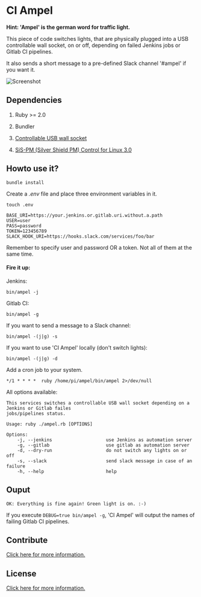 # CI Ampel

**Hint: 'Ampel' is the german word for traffic light.**

This piece of code switches lights, that are physically plugged into a USB controllable wall socket, on or off, depending on failed Jenkins jobs or Gitlab CI pipelines.

It also sends a short message to a pre-defined Slack channel '#ampel' if you want it.

![Screenshot](jenkins-light.jpg)

## Dependencies

1. Ruby >= 2.0

2. Bundler

3. [Controllable USB wall socket](https://www.amazon.de/gp/product/B00BAQZJ4K/ref=oh_aui_detailpage_o06_s01?ie=UTF8&psc=1)

4. [SiS-PM  (Silver Shield PM) Control for Linux 3.0](http://sispmctl.sourceforge.net/)

## Howto use it?

```
bundle install
```

Create a *.env* file and place three environment variables in it.

```
touch .env
```

```
BASE_URI=https://your.jenkins.or.gitlab.uri.without.a.path
USER=user
PASS=password
TOKEN=123456789
SLACK_HOOK_URI=https://hooks.slack.com/services/foo/bar
```

Remember to specify user and password OR a token. Not all of them at the same time.

#### Fire it up:

Jenkins:

```
bin/ampel -j
```

Gitlab CI:

```
bin/ampel -g
```

If you want to send a message to a Slack channel:

```
bin/ampel -(j|g) -s
```

If you want to use 'CI Ampel' locally (don't switch lights):

```
bin/ampel -(j|g) -d
```

Add a cron job to your system.

```
*/1 * * * *  ruby /home/pi/ampel/bin/ampel 2>/dev/null
```

All options available:

```
This services switches a controllable USB wall socket depending on a Jenkins or Gitlab failes
jobs/pipelines status.

Usage: ruby ./ampel.rb [OPTIONS]

Options:
    -j, --jenkins                    use Jenkins as automation server
    -g, --gitlab                     use gitlab as automation server
    -d, --dry-run                    do not switch any lights on or off
    -s, --slack                      send slack message in case of an failure
    -h, --help                       help
```

## Ouput

```
OK: Everything is fine again! Green light is on. :-)
```

If you execute `DEBUG=true bin/ampel -g`, 'CI Ampel' will output the names of failing Gitlab CI pipelines.

## Contribute

[Click here for more information.](CONTRIBUTING.md)

## License

[Click here for more information.](LICENSE)
